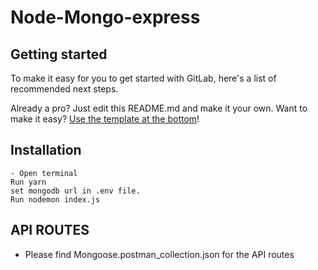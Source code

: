 # Node-Mongo-express

## Getting started

To make it easy for you to get started with GitLab, here's a list of recommended next steps.

Already a pro? Just edit this README.md and make it your own. Want to make it easy? [Use the template at the bottom](#editing-this-readme)!

## Installation

    - Open terminal
    Run yarn
    set mongodb url in .env file.
    Run nodemon index.js

## API ROUTES

- Please find Mongoose.postman_collection.json for the API routes
